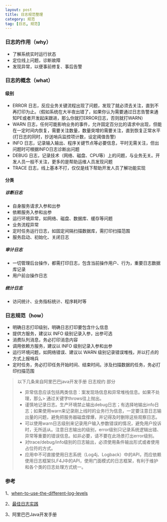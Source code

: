 ```yaml
---
layout: post
title: 日志规范整理
category: 规范
tag: [日志, 规范]
---
```



### 日志的作用（why）
* 了解系统实时运行状态
* 定位线上问题，诊断故障
* 发现异常，以便事前修复、事后告警

### 日志的概念（what）

#### 级别
* ERROR 日志，反应业务关键流程出现了问题，发现了就必须去关注，直到不再打印为止。（假如系统在大半夜出错了，如果你认为需要通过日志告警来通知PE或者开发起床跟进，那么你就打ERROR日志，否则就打WARN）
* WARN 日志，任何可能影响业务的事件，允许固定百分比的请求中出现，但能在一定时间内恢复，需要关注数量，数量突增的需要关注，直到恢复正常水平(打日志的同时，抄送哨兵监控项计数，设定阈值告警)
* INFO 日志，记录输入输出、程序关键节点等必要信息，平时无需关注，但出问题时可根据INFO日志诊断出问题
* DEBUG 日志，记录技术（网络、磁盘、CPU等）上的问题，与业务无关。开发人员一般不关注，更多的是帮助运维人员发现问题
* TRACE 日志，线上基本不打，仅仅是线下帮助开发人员了解功能实现
 

#### 分类
##### 诊断日志
* 自身服务请求入参和出参
* 依赖服务入参和出参
* 运行环境异常，如网络、磁盘、数据库、缓存等问题
* 业务流程异常
* 定时任务运行日志，如固定间隔扫描数据库，需打印扫描范围
* 服务启动、初始化、关闭日志

##### 审计日志
* 一切管理后台操作，都需打印日志，包含当前操作用户、行为，重要日志数据库记录
* 用户前台操作日志

##### 统计日志
* 访问统计、业务指标统计、程序耗时等

### 日志规范（how）
* 明确日志打印级别，明确日志打印要包含什么信息
* 提供方服务，建议以 INFO 级别记录入参，出参可选
* 消费队列消息，务必打印消息内容
* 调用依赖方服务，建议以 INFO 级别记录入参和出参
* 运行环境问题，如网络错误、建议以 WARN 级别记录错误堆栈，并以打点的方式上报哨兵
* 定时任务，务必打印任务开始时间、结束时间。涉及扫描数据的任务，务必打印扫描范围
> 以下几条来自阿里巴巴java开发手册 日志规约 部分
> * 异常信息应该包括两类信息：案发现场信息和异常堆栈信息。如果不处理，那么> 通过关键字throws往上抛出。
> * 谨慎地记录日志。生产环境禁止输出debug日志；有选择地输出info日志；如果使用warn来记录刚上线时的业务行为信息，一定要注意日志输出量的问题，避免把服务器磁盘撑爆，并记得及时删除这些观察日志。
> * 可以使用warn日志级别来记录用户输入参数错误的情况，避免用户投诉时，无所适从。注意日志输出的级别，error级别只记录系统逻辑出错、异常等重要的错误信息。如非必要，请不要在此场景打出error级别。
> * 对trace/debug/info级别的日志输出，必须使用条件输出形式或者使用占位符的方式。
> * 应用中不可直接使用日志系统（Log4j、Logback）中的API，而应依赖使用日志框架SLF4J中的API，使用门面模式的日志框架，有利于维护和各个类的日志处理方式统一。

### 参考
1、[when-to-use-the-different-log-levels](https://stackoverflow.com/questions/2031163/when-to-use-the-different-log-levels)

2、[最佳日志实践](https://zhuanlan.zhihu.com/p/27363484)

3、阿里巴巴Java开发手册